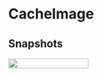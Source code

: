# CacheImage

## Snapshots

<p align="center">
<div style="display:flex">
  <img style="flex-grow:1" src="https://github.com/MalikMurtaza92/RepoGifImages/blob/main/Example.gif?raw=true" width="32%">
</div>
</p>

